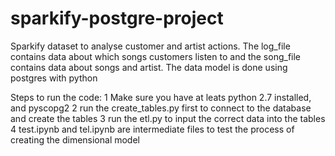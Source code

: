 # sparkify-postgre-project
Sparkify dataset to analyse customer and artist actions. The log_file contains data about which songs customers listen to and the song_file contains data about songs and artist. The data model is done using postgres with python

Steps to run the code:
1 Make sure you have at leats python 2.7 installed, and pyscopg2
2 run the create_tables.py first to connect to the database and create the tables 
3 run the etl.py to input the correct data into the tables
4 test.ipynb and tel.ipynb are intermediate files to test the process of creating the dimensional model
